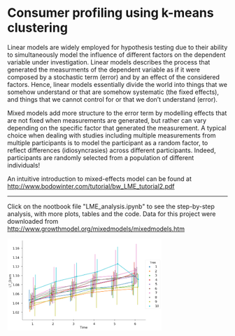 # Consumer profiling using k-means clustering

Linear models are widely employed for hypothesis testing due to their ability to simultaneously model the influence of different factors on the dependent variable under investigation. Linear models describes the process that generated the measurments of the dependent variable as if it were composed by a stochastic term (error) and by an effect of the considered factors. Hence, linear models essentially divide the world into things that we somehow understand or that are somehow systematic (the fixed effects), and things that we cannot control for or that we don’t understand (error). 

Mixed models add more structure to the error term by modelling effects that are not fixed when measurements are generated, but rather  can vary depending on the specific factor that generated the measurement. A typical choice when dealing with studies including multiple measurements from multiple participants is to model the participant as a random factor, to reflect differences (idiosyncrasies) across different participants. Indeed, participants are randomly selected from a population of different individuals!

An intuitive introduction to mixed-effects model can be found at http://www.bodowinter.com/tutorial/bw_LME_tutorial2.pdf

---
Click on the nootbook file "LME_analysis.ipynb" to see the step-by-step analysis, with more plots, tables and the code. 
Data for this project were downloaded from http://www.growthmodel.org/mixedmodels/mixedmodels.htm

<img align="left" width="70%" height="70%" src="result.png"><br/>

<br/>

